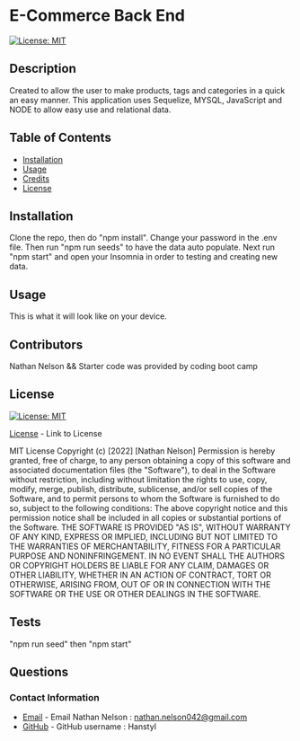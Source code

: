 # E-Commerce Back End 
  
  [![License: MIT](https://img.shields.io/badge/License-MIT-yellow.svg)](https://opensource.org/licenses/MIT)
    
  ## Description

  Created to allow the user to make products, tags and categories in a quick an easy manner. This application uses Sequelize, MYSQL, JavaScript and NODE to allow easy use and relational data.

  ## Table of Contents

  * [Installation](#installation)
  * [Usage](#usage)
  * [Credits](#credits)
  * [License](#license)

  ## Installation

  Clone the repo, then do "npm install". Change your password in the .env file. Then run "npm run seeds" to have the data auto populate. Next run "npm start" and open your Insomnia in order to testing and creating new data.

  ## Usage

  This is what it will look like on your device.

  

  ## Contributors

  Nathan Nelson  && Starter code was provided by coding boot camp

  ## License

  [![License: MIT](https://img.shields.io/badge/License-MIT-yellow.svg)](https://opensource.org/licenses/MIT)

  [License](https://opensource.org/licenses/MIT) - Link to License

  
MIT License
Copyright (c) [2022] [Nathan Nelson]
Permission is hereby granted, free of charge, to any person obtaining a copy
of this software and associated documentation files (the "Software"), to deal
in the Software without restriction, including without limitation the rights
to use, copy, modify, merge, publish, distribute, sublicense, and/or sell
copies of the Software, and to permit persons to whom the Software is
furnished to do so, subject to the following conditions:
The above copyright notice and this permission notice shall be included in all
copies or substantial portions of the Software.
THE SOFTWARE IS PROVIDED "AS IS", WITHOUT WARRANTY OF ANY KIND, EXPRESS OR
IMPLIED, INCLUDING BUT NOT LIMITED TO THE WARRANTIES OF MERCHANTABILITY,
FITNESS FOR A PARTICULAR PURPOSE AND NONINFRINGEMENT. IN NO EVENT SHALL THE
AUTHORS OR COPYRIGHT HOLDERS BE LIABLE FOR ANY CLAIM, DAMAGES OR OTHER
LIABILITY, WHETHER IN AN ACTION OF CONTRACT, TORT OR OTHERWISE, ARISING FROM,
OUT OF OR IN CONNECTION WITH THE SOFTWARE OR THE USE OR OTHER DEALINGS IN THE
SOFTWARE.


  ## Tests

  "npm run seed" then "npm start"

  ## Questions
  ### Contact Information
* [Email](mailto:nathan.nelson042@gmail.com) - Email Nathan Nelson : nathan.nelson042@gmail.com
* [GitHub](https://github.com/Hanstyl) - GitHub username : Hanstyl